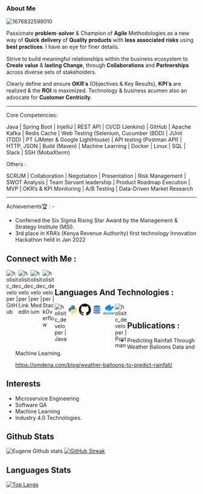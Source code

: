 ### About Me

![1676832599010](https://user-images.githubusercontent.com/70195777/229319128-f43918a6-194d-4b07-9db8-a438482f1a2f.jpg)

Passionate 𝐩𝐫𝐨𝐛𝐥𝐞𝐦-𝐬𝐨𝐥𝐯𝐞𝐫 & Champion of 𝐀𝐠𝐢𝐥𝐞 Methodologies as a new way of 𝐐𝐮𝐢𝐜𝐤 𝐝𝐞𝐥𝐢𝐯𝐞𝐫𝐲 of 𝐐𝐮𝐚𝐥𝐢𝐭𝐲 𝐩𝐫𝐨𝐝𝐮𝐜𝐭𝐬 with 𝐥𝐞𝐬𝐬 𝐚𝐬𝐬𝐨𝐜𝐢𝐚𝐭𝐞𝐝 𝐫𝐢𝐬𝐤𝐬 using 𝐛𝐞𝐬𝐭 𝐩𝐫𝐚𝐜𝐭𝐢𝐜𝐞𝐬. I have an eye for finer details. 

Strive to build meaningful relationships within the business ecosystem to 𝐂𝐫𝐞𝐚𝐭𝐞 𝐯𝐚𝐥𝐮𝐞 & 𝐥𝐚𝐬𝐭𝐢𝐧𝐠 𝐂𝐡𝐚𝐧𝐠𝐞, through 𝐂𝐨𝐥𝐥𝐚𝐛𝐨𝐫𝐚𝐭𝐢𝐨𝐧𝐬 and 𝐏𝐚𝐫𝐭𝐧𝐞𝐫𝐬𝐡𝐢𝐩𝐬 across diverse sets of stakeholders. 

Clearly define and ensure 𝐎𝐊𝐑’𝐬 (Objectives & Key Results), 𝐊𝐏𝐈’𝐬 are realized & the 𝐑𝐎𝐈 is maximized. Technology & business acumen also an advocate for 𝐂𝐮𝐬𝐭𝐨𝐦𝐞𝐫 𝐂𝐞𝐧𝐭𝐫𝐢𝐜𝐢𝐭𝐲.

 _ _ _ _ _ _ _ _ _ _ _ _ _ _ _ _ _ _ _ _ _ _ _ _ _

Core Competencies:

Java | Spring Boot | InjelliJ | REST API | CI/CD (Jenkins) | GitHub | Apache Kafka | Redis Cache | Web Testing (Selenium, Cucumber (BDD) | JUnit (TDD) | PT (JMeter & Google LightHouse) | API testing (Postman API) | HTTP, JSON | Build (Maven) | Machine Learning | Docker | Linux | SQL | Slack | SSH (MobaXterm)

Others :

SCRUM | Collaboration | Negotiation | Presentation | Risk Management | SWOT Analysis | Team Servant leadership | Product Roadmap Execution | MVP | OKR’s & KPI Monitoring | A/B Testing | Data-Driven Market Research 

_ _ _ _ _ _ _ _ _ _ _ _ _ _ _ _ _ _ _ _ _ _ _ _ _

Achievements🏆 : -
* Conferred the Six Sigma Rising Star Award by the Management & Strategy Institute (MSI).
* 3rd place in KRA’s (Kenya Revenue Authority) first technology Innovation Hackathon held in Jan 2022

## Connect with Me :
<a href ="https://github.com/EugeneGitonga" >
<img align="left" alt="holisitc_developer | GitHub" width="32px" src="https://cdn.jsdelivr.net/npm/simple-icons@v3/icons/github.svg"/>
</a>
<a href ="https://www.linkedin.com/mwlite/in/eugene-gitonga-b29730163" >
<img align="left" alt="holisitc_developer | LinkedIn" width="32px" src="https://cdn.jsdelivr.net/npm/simple-icons@v3/icons/linkedin.svg" />
</a>
<a href ="https://medium.com/@eugenegitongamuiru" >
<img align="left" alt="holisitc_developer | Medium" width="32px" src="https://cdn.jsdelivr.net/npm/simple-icons@v3/icons/medium.svg"/>
</a>
<a href ="https://stackoverflow.com/users/19410384/eugene-gitonga?tab=profile" >
<img align="left" alt="holisitc_developer | StackOverflow" width="32px" src="https://cdn.jsdelivr.net/npm/simple-icons@v3/icons/stackoverflow.svg"/>
</a>

<br/>

## Languages And Technologies :
<img align="left" alt="holisitc_developer | Java" width="32px" src="https://cdn.jsdelivr.net/npm/simple-icons@v3/icons/java.svg"/>
<img align="left" alt="python" width="32px" src="https://raw.githubusercontent.com/github/explore/80688e429a7d4ef2fca1e82350fe8e3517d3494d/topics/python/python.png" />
<img align="left" alt="GitHub" width="32px" src="https://raw.githubusercontent.com/github/explore/78df643247d429f6cc873026c0622819ad797942/topics/github/github.png" />
<img align="left" alt="SQL" width="32px" src="https://raw.githubusercontent.com/github/explore/80688e429a7d4ef2fca1e82350fe8e3517d3494d/topics/sql/sql.png" />
<img align="left" alt="Docker" width="32px" src="https://raw.githubusercontent.com/github/explore/80688e429a7d4ef2fca1e82350fe8e3517d3494d/topics/docker/docker.png" />
<img align="left" alt="holisitc_developer | Postman" width="32px" src="https://cdn.jsdelivr.net/npm/simple-icons@v3/icons/postman.svg"/>
<br/>

## Publications :
* Predicting Rainfall Through Weather Balloons Data and Machine Learning.
  
  https://omdena.com/blog/weather-balloons-to-predict-rainfall/ 

## Interests
*  Microservice Engineering
*  Software QA
*  Machine Learning
*  Industry 4.0 Technologies.

## Github Stats
![Eugene Github stats](https://github-readme-stats.vercel.app/api?username=EugeneGitonga&show_icons=true&theme=radical)
[![GitHub Streak](http://github-readme-streak-stats.herokuapp.com?user=EugeneGitonga&theme=dark&background=000000)](https://git.io/streak-stats)

## Languages Stats
[![Top Langs](https://github-readme-stats.vercel.app/api/top-langs/?username=EugeneGitonga&layout=compact&theme=vision-friendly-dark)](https://github.com/hackster254/github-readme-stats)
